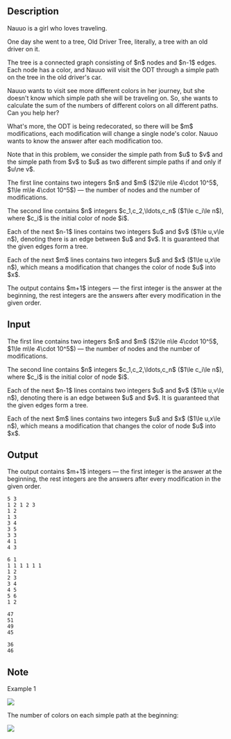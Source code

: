 ## Description

<div><p>Nauuo is a girl who loves traveling.</p><p>One day she went to a tree, Old Driver Tree, literally, a tree with an old driver on it.</p><p>The tree is a connected graph consisting of $n$ nodes and $n-1$ edges. Each node has a color, and Nauuo will visit the ODT through a simple path on the tree in the old driver's car.</p><p>Nauuo wants to visit see more different colors in her journey, but she doesn't know which simple path she will be traveling on. So, she wants to calculate the sum of the numbers of different colors on all different paths. Can you help her?</p><p>What's more, the ODT is being redecorated, so there will be $m$ modifications, each modification will change a single node's color. Nauuo wants to know the answer after each modification too.</p><p>Note that in this problem, we consider the simple path from $u$ to $v$ and the simple path from $v$ to $u$ as two different simple paths if and only if $u\ne v$.</p></div><div class="input-specification"><p>The first line contains two integers $n$ and $m$ ($2\le n\le 4\cdot 10^5$, $1\le m\le 4\cdot 10^5$) — the number of nodes and the number of modifications.</p><p>The second line contains $n$ integers $c_1,c_2,\ldots,c_n$ ($1\le c_i\le n$), where $c_i$ is the initial color of node $i$.</p><p>Each of the next $n-1$ lines contains two integers $u$ and $v$ ($1\le u,v\le n$), denoting there is an edge between $u$ and $v$. It is guaranteed that the given edges form a tree.</p><p>Each of the next $m$ lines contains two integers $u$ and $x$ ($1\le u,x\le n$), which means a modification that changes the color of node $u$ into $x$.</p></div><div class="output-specification"><p>The output contains $m+1$ integers — the first integer is the answer at the beginning, the rest integers are the answers after every modification in the given order.</p></div>

## Input

<p>The first line contains two integers $n$ and $m$ ($2\le n\le 4\cdot 10^5$, $1\le m\le 4\cdot 10^5$) — the number of nodes and the number of modifications.</p><p>The second line contains $n$ integers $c_1,c_2,\ldots,c_n$ ($1\le c_i\le n$), where $c_i$ is the initial color of node $i$.</p><p>Each of the next $n-1$ lines contains two integers $u$ and $v$ ($1\le u,v\le n$), denoting there is an edge between $u$ and $v$. It is guaranteed that the given edges form a tree.</p><p>Each of the next $m$ lines contains two integers $u$ and $x$ ($1\le u,x\le n$), which means a modification that changes the color of node $u$ into $x$.</p>

## Output

<p>The output contains $m+1$ integers — the first integer is the answer at the beginning, the rest integers are the answers after every modification in the given order.</p>





```input1
5 3
1 2 1 2 3
1 2
1 3
3 4
3 5
3 3
4 1
4 3
```




```input2
6 1
1 1 1 1 1 1
1 2
2 3
3 4
4 5
5 6
1 2
```




```output1
47
51
49
45
```




```output2
36
46
```



## Note

<p><span class="tex-font-style-bf">Example 1</span></p><p><img class="tex-graphics" src="file://yxE6wUr7.png" style="max-width: 100.0%;max-height: 100.0%;"></p><p>The number of colors on each simple path at the beginning:</p><p><img class="tex-graphics" src="file://1G4u82i5.png" style="max-width: 100.0%;max-height: 100.0%;"></p>
